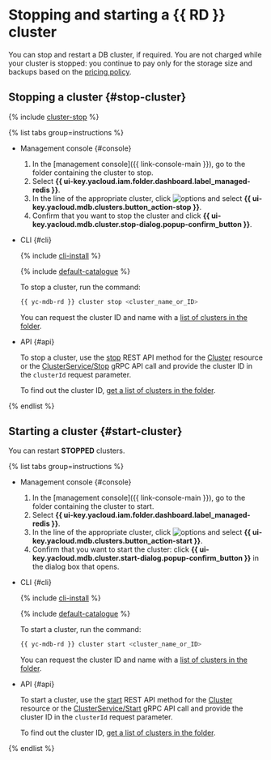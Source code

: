# Stopping and starting a {{ RD }} cluster

You can stop and restart a DB cluster, if required. You are not charged while your cluster is stopped: you continue to pay only for the storage size and backups based on the [pricing policy](../pricing.md#prices-storage).

## Stopping a cluster {#stop-cluster}

{% include [cluster-stop](../../_includes/mdb/cluster-stop.md) %}

{% list tabs group=instructions %}

- Management console {#console}

   1. In the [management console]({{ link-console-main }}), go to the folder containing the cluster to stop.
   1. Select **{{ ui-key.yacloud.iam.folder.dashboard.label_managed-redis }}**.
   1. In the line of the appropriate cluster, click ![options](../../_assets/console-icons/ellipsis.svg) and select **{{ ui-key.yacloud.mdb.clusters.button_action-stop }}**.
   1. Confirm that you want to stop the cluster and click **{{ ui-key.yacloud.mdb.cluster.stop-dialog.popup-confirm_button }}**.

- CLI {#cli}

   {% include [cli-install](../../_includes/cli-install.md) %}

   {% include [default-catalogue](../../_includes/default-catalogue.md) %}

   To stop a cluster, run the command:

   ```bash
   {{ yc-mdb-rd }} cluster stop <cluster_name_or_ID>
   ```

   You can request the cluster ID and name with a [list of clusters in the folder](cluster-list.md#list-clusters).

- API {#api}

   To stop a cluster, use the [stop](../api-ref/Cluster/stop.md) REST API method for the [Cluster](../api-ref/Cluster/index.md) resource or the [ClusterService/Stop](../api-ref/grpc/cluster_service.md#Stop) gRPC API call and provide the cluster ID in the `clusterId` request parameter.

   To find out the cluster ID, [get a list of clusters in the folder](cluster-list.md#list-clusters).

{% endlist %}

## Starting a cluster {#start-cluster}

You can restart **STOPPED** clusters.

{% list tabs group=instructions %}

- Management console {#console}

   1. In the [management console]({{ link-console-main }}), go to the folder containing the cluster to start.
   1. Select **{{ ui-key.yacloud.iam.folder.dashboard.label_managed-redis }}**.
   1. In the line of the appropriate cluster, click ![options](../../_assets/console-icons/ellipsis.svg) and select **{{ ui-key.yacloud.mdb.clusters.button_action-start }}**.
   1. Confirm that you want to start the cluster: click **{{ ui-key.yacloud.mdb.cluster.start-dialog.popup-confirm_button }}** in the dialog box that opens.

- CLI {#cli}

   {% include [cli-install](../../_includes/cli-install.md) %}

   {% include [default-catalogue](../../_includes/default-catalogue.md) %}

   To start a cluster, run the command:

   ```bash
   {{ yc-mdb-rd }} cluster start <cluster_name_or_ID>
   ```

   You can request the cluster ID and name with a [list of clusters in the folder](cluster-list.md#list-clusters).

- API {#api}

   To start a cluster, use the [start](../api-ref/Cluster/start.md) REST API method for the [Cluster](../api-ref/Cluster/index.md) resource or the [ClusterService/Start](../api-ref/grpc/cluster_service.md#Start) gRPC API call and provide the cluster ID in the `clusterId` request parameter.

   To find out the cluster ID, [get a list of clusters in the folder](cluster-list.md#list-clusters).

{% endlist %}
